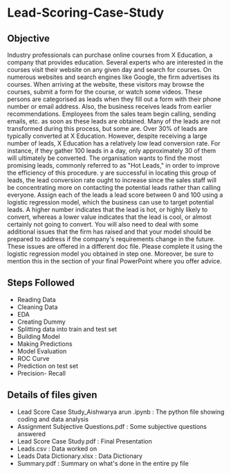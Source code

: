 # Lead-Scoring-Case-Study
## Objective

Industry professionals can purchase online courses from X Education, a company that provides education. Several experts who are interested in the courses visit their website on any given day and search for courses. On numerous websites and search engines like Google, the firm advertises its courses. When arriving at the website, these visitors may browse the courses, submit a form for the course, or watch some videos. These persons are categorised as leads when they fill out a form with their phone number or email address. Also, the business receives leads from earlier recommendations. Employees from the sales team begin calling, sending emails, etc. as soon as these leads are obtained. Many of the leads are not transformed during this process, but some are. Over 30% of leads are typically converted at X Education. However, despite receiving a large number of leads, X Education has a relatively low lead conversion rate. For instance, if they gather 100 leads in a day, only approximately 30 of them will ultimately be converted. The organisation wants to find the most promising leads, commonly referred to as "Hot Leads," in order to improve the efficiency of this procedure. y are successful in locating this group of leads, the lead conversion rate ought to increase since the sales staff will be concentrating more on contacting the potential leads rather than calling everyone. Assign each of the leads a lead score between 0 and 100 using a logistic regression model, which the business can use to target potential leads. A higher number indicates that the lead is hot, or highly likely to convert, whereas a lower value indicates that the lead is cool, or almost certainly not going to convert. You will also need to deal with some additional issues that the firm has raised and that your model should be prepared to address if the company's requirements change in the future. These issues are offered in a different doc file. Please complete it using the logistic regression model you obtained in step one. Moreover, be sure to mention this in the section of your final PowerPoint where you offer advice.

## Steps Followed

* Reading Data
* Cleaning Data
* EDA
* Creating Dummy
* Splitting data into train and test set
* Building Model
* Making Predictions
* Model Evaluation
* ROC Curve
* Prediction on test set
* Precision- Recall

## Details of files given

* Lead Score Case Study_Aishwarya arun .ipynb : The python file showing coding and data analysis
* Assignment Subjective Questions.pdf : Some subjective questions answered
* Lead Score Case Study.pdf : Final Presentation
* Leads.csv : Data worked on
* Leads Data Dictionary.xlsx : Data Dictionary
* Summary.pdf : Summary on what's done in the entire py file


